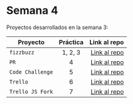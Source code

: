 # Semana 4 

Proyectos desarrollados en la semana 3:

| Proyecto | Práctica | Link al repo |
| ------------- |:-------------:| -----:|
|`fizzbuzz`|1, 2, 3|[Link al repo](https://github.com/dalexez/FizzBuzz.git)|
|`PR`|4|[Link al repo](https://github.com/dalexez/fizzbuzz-1.git)|
|`Code Challenge`|5|[Link al repo](https://github.com/dalexez/codeChallengeLaunchXNodeJs.git)|
|`Trello`|6|[Link al repo](https://github.com/LaunchX-InnovaccionVirtual/MissionNodeJS)|
|`Trello JS Fork`|7|[Link al repo](https://github.com/dalexez/trello.git)|
